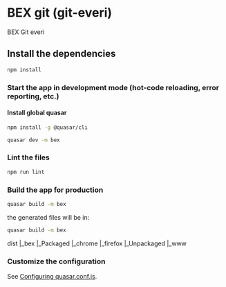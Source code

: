 # BEX git (git-everi)

BEX Git everi

## Install the dependencies
```bash
npm install
```

### Start the app in development mode (hot-code reloading, error reporting, etc.)

#### Install global quasar
```bash
npm install -g @quasar/cli
```

```bash
quasar dev -m bex
```

### Lint the files
```bash
npm run lint
```

### Build the app for production
```bash
quasar build -m bex
```
the generated files will be in: 
```bash
quasar build -m bex
```
dist
    |_bex
        |_Packaged
            |_chrome
            |_firefox
        |_Unpackaged
            |_www

### Customize the configuration
See [Configuring quasar.conf.js](https://quasar.dev/quasar-cli/quasar-conf-js).
